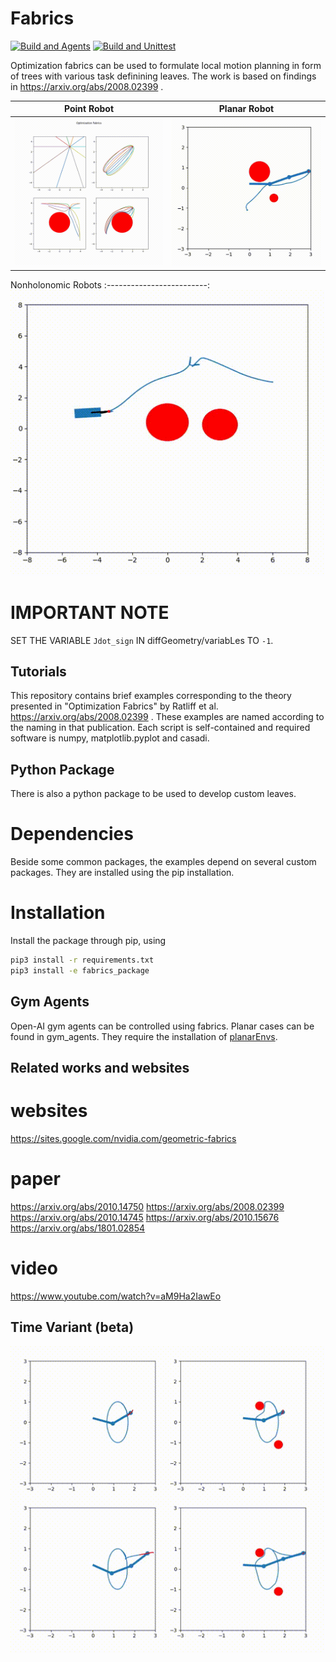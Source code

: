 # Fabrics

[![Build and Agents](https://github.com/maxspahn/fabrics/actions/workflows/diffGeo_agents.yml/badge.svg)](https://github.com/maxspahn/fabrics/actions/workflows/diffGeo_agents.yml)
[![Build and Unittest](https://github.com/maxspahn/fabrics/actions/workflows/unitTest.yml/badge.svg)](https://github.com/maxspahn/fabrics/actions/workflows/unitTest.yml)

Optimization fabrics can be used to formulate local motion planning in form of trees with various task definining leaves.
The work is based on findings in https://arxiv.org/abs/2008.02399 .

Point Robot             |  Planar Robot
:-------------------------:|:-------------------------:
![Optimization Fabrics for point robots](./assets/demo.gif) | ![Optimization Fabrics for point robots](./assets/three_arm.gif) 

Nonholonomic Robots
:-------------------------:
![Optimization Fabrics for nonholonomic robots](./assets/non_holonomic.gif)

# IMPORTANT NOTE

SET THE VARIABLE `Jdot_sign` IN diffGeometry/variabLes TO `-1`.


## Tutorials

This repository contains brief examples corresponding to the theory presented in "Optimization Fabrics" by Ratliff et al.
https://arxiv.org/abs/2008.02399 .
These examples are named according to the naming in that publication. Each script is self-contained and required software is 
numpy, matplotlib.pyplot and casadi.

## Python Package

There is also a python package to be used to develop custom leaves.
# Dependencies
Beside some common packages, the examples depend on several custom packages.
They are installed using the pip installation.

# Installation

Install the package through pip, using 
```bash
pip3 install -r requirements.txt
pip3 install -e fabrics_package
```

## Gym Agents

Open-AI gym agents can be controlled using fabrics. Planar cases can be found in
gym_agents. They require the installation of 
[planarEnvs](https://gitlab.tudelft.nl/mspahn/planarenvs).

## Related works and websites
# websites
https://sites.google.com/nvidia.com/geometric-fabrics
# paper
https://arxiv.org/abs/2010.14750
https://arxiv.org/abs/2008.02399
https://arxiv.org/abs/2010.14745
https://arxiv.org/abs/2010.15676
https://arxiv.org/abs/1801.02854
# video
https://www.youtube.com/watch?v=aM9Ha2IawEo



## Time Variant (beta)

![Optimization Fabrics for time-variant potentials](./assets/timeVariant.gif) 
